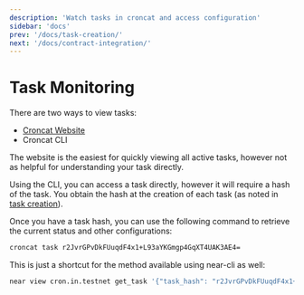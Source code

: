 ```yaml
---
description: 'Watch tasks in croncat and access configuration'
sidebar: 'docs'
prev: '/docs/task-creation/'
next: '/docs/contract-integration/'
---
```


# Task Monitoring

There are two ways to view tasks:

* [Croncat Website](https://cron.cat/tasks)
* Croncat CLI

The website is the easiest for quickly viewing all active tasks, however not as helpful for understanding your task directly.

Using the CLI, you can access a task directly, however it will require a hash of the task. You obtain the hash at the creation of each task (as noted in [task creation](/docs/task-creation)).

Once you have a task hash, you can use the following command to retrieve the current status and other configurations:

```bash
croncat task r2JvrGPvDkFUuqdF4x1+L93aYKGmgp4GqXT4UAK3AE4=
```

This is just a shortcut for the method available using near-cli as well:

```bash
near view cron.in.testnet get_task '{"task_hash": "r2JvrGPvDkFUuqdF4x1+L93aYKGmgp4GqXT4UAK3AE4="}'
```